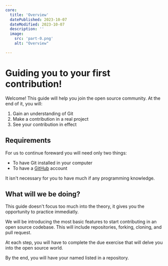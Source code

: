```yaml
---
core:
  title: 'Overview'
  datePublished: 2023-10-07
  dateModified: 2023-10-07
  description: ''
  image:
    src: 'part-0.png'
    alt: "Overview"

---
```


# Guiding you to your first contribution!

Welcome! This guide will help you join the open source community. At the end of
it, you will:

1. Gain an understanding of Git
2. Make a contribution in a real project
3. See your contribution in effect

## Requirements

For us to continue foreward you will need only two things:

- To have Git installed in your computer
- To have a [GitHub](https://github.com) account

It isn't necessary for you to have much if any programming knowledge.

## What will we be doing?

This guide doesn't focus too much into the theory, it gives you the opportunity
to practice immediatly.

We will be introducing the most basic features to start contributing in an open
source codebase. This will include repositories, forking, cloning, and pull
request.

At each step, you will have to complete the due exercise that will delve you
into the open source world.

By the end, you will have your named listed in a repository.
